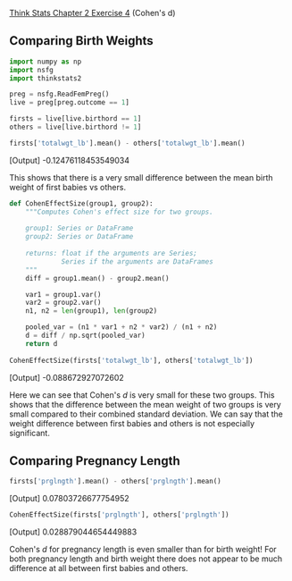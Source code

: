 [Think Stats Chapter 2 Exercise 4](http://greenteapress.com/thinkstats2/html/thinkstats2003.html#toc24) (Cohen's d)

## Comparing Birth Weights

```python
import numpy as np
import nsfg
import thinkstats2

preg = nsfg.ReadFemPreg()
live = preg[preg.outcome == 1]

firsts = live[live.birthord == 1]
others = live[live.birthord != 1]

firsts['totalwgt_lb'].mean() - others['totalwgt_lb'].mean()
```

[Output] -0.12476118453549034

This shows that there is a very small difference between the mean birth weight of first babies vs others.

```python
def CohenEffectSize(group1, group2):
    """Computes Cohen's effect size for two groups.
    
    group1: Series or DataFrame
    group2: Series or DataFrame
    
    returns: float if the arguments are Series;
             Series if the arguments are DataFrames
    """
    diff = group1.mean() - group2.mean()

    var1 = group1.var()
    var2 = group2.var()
    n1, n2 = len(group1), len(group2)

    pooled_var = (n1 * var1 + n2 * var2) / (n1 + n2)
    d = diff / np.sqrt(pooled_var)
    return d
    
CohenEffectSize(firsts['totalwgt_lb'], others['totalwgt_lb'])
```

[Output] -0.088672927072602

Here we can see that Cohen's *d* is very small for these two groups. This shows that the difference between the mean weight of two groups is very small compared to their combined standard deviation. We can say that the weight difference between first babies and others is not especially significant.

## Comparing Pregnancy Length

```python
firsts['prglngth'].mean() - others['prglngth'].mean()
```

[Output] 0.07803726677754952

```python
CohenEffectSize(firsts['prglngth'], others['prglngth'])
```

[Output] 0.028879044654449883

Cohen's *d* for pregnancy length is even smaller than for birth weight! For both pregnancy length and birth weight there does not appear to be much difference at all between first babies and others.
